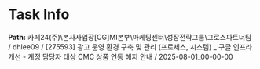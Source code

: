 # Task Info

**Path:** 카페24(주)\본사사업장\[CG]MI본부\마케팅센터\성장전략그룹\그로스파트너팀 / dhlee09 / [275593] 광고 운영 환경 구축 및 관리 (프로세스, 시스템) _ 구글 인프라 개선 - 계정 담당자 대상 CMC 상품 연동 해지 안내 / 2025-08-01_00-00-00

